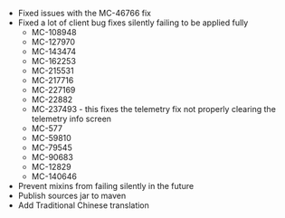 - Fixed issues with the MC-46766 fix
- Fixed a lot of client bug fixes silently failing to be applied fully
  - MC-108948
  - MC-127970
  - MC-143474
  - MC-162253
  - MC-215531
  - MC-217716
  - MC-227169
  - MC-22882
  - MC-237493 - this fixes the telemetry fix not properly clearing the telemetry info screen
  - MC-577
  - MC-59810
  - MC-79545
  - MC-90683
  - MC-12829
  - MC-140646
- Prevent mixins from failing silently in the future
- Publish sources jar to maven
- Add Traditional Chinese translation

